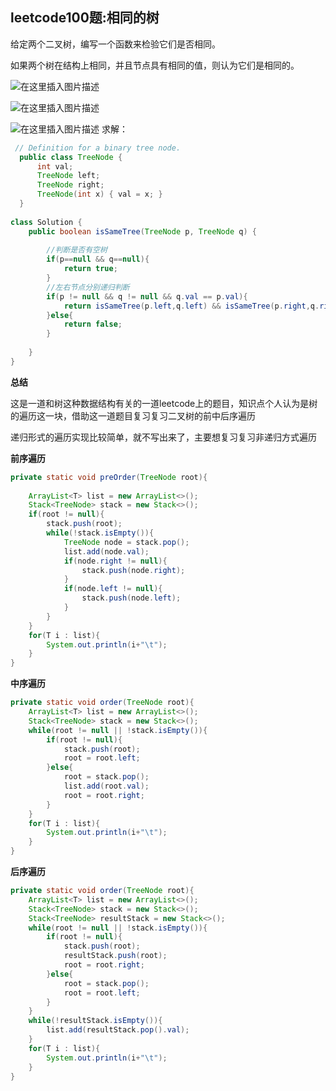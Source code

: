 ## leetcode100题:相同的树

给定两个二叉树，编写一个函数来检验它们是否相同。

如果两个树在结构上相同，并且节点具有相同的值，则认为它们是相同的。

![在这里插入图片描述](https://img-blog.csdnimg.cn/20190504020444700.png?x-oss-process=image/watermark,type_ZmFuZ3poZW5naGVpdGk,shadow_10,text_aHR0cHM6Ly9ibG9nLmNzZG4ubmV0L3dlaXhpbl80MTkyMjI4OQ==,size_16,color_FFFFFF,t_70)

![在这里插入图片描述](https://img-blog.csdnimg.cn/20190504020500889.png?x-oss-process=image/watermark,type_ZmFuZ3poZW5naGVpdGk,shadow_10,text_aHR0cHM6Ly9ibG9nLmNzZG4ubmV0L3dlaXhpbl80MTkyMjI4OQ==,size_16,color_FFFFFF,t_70)

![在这里插入图片描述](https://img-blog.csdnimg.cn/20190504020515551.png?x-oss-process=image/watermark,type_ZmFuZ3poZW5naGVpdGk,shadow_10,text_aHR0cHM6Ly9ibG9nLmNzZG4ubmV0L3dlaXhpbl80MTkyMjI4OQ==,size_16,color_FFFFFF,t_70)
	求解：
```java
 // Definition for a binary tree node.
  public class TreeNode {
      int val;
      TreeNode left;
      TreeNode right;
      TreeNode(int x) { val = x; }
  }
 
class Solution {
    public boolean isSameTree(TreeNode p, TreeNode q) {
        
        //判断是否有空树
        if(p==null && q==null){
            return true;
        }
        //左右节点分别递归判断
        if(p != null && q != null && q.val == p.val){
            return isSameTree(p.left,q.left) && isSameTree(p.right,q.right); 
        }else{
            return false;
        }
        
    }
}
```

**总结**

这是一道和树这种数据结构有关的一道leetcode上的题目，知识点个人认为是树的遍历这一块，借助这一道题目复习复习二叉树的前中后序遍历

递归形式的遍历实现比较简单，就不写出来了，主要想复习复习非递归方式遍历

**前序遍历**
```java
private static void preOrder(TreeNode root){
	
	ArrayList<T> list = new ArrayList<>();
	Stack<TreeNode> stack = new Stack<>();
	if(root != null){
		stack.push(root);
		while(!stack.isEmpty()){
			TreeNode node = stack.pop();
			list.add(node.val);
			if(node.right != null){
				stack.push(node.right);
			}
			if(node.left != null){
				stack.push(node.left);
			}
		}
	}
	for(T i : list){
		System.out.println(i+"\t");
	}	
}
```

**中序遍历**
```java
private static void order(TreeNode root){
	ArrayList<T> list = new ArrayList<>();
	Stack<TreeNode> stack = new Stack<>();
	while(root != null || !stack.isEmpty()){
		if(root != null){
			stack.push(root);
			root = root.left;
		}else{
			root = stack.pop();
			list.add(root.val);
			root = root.right;
		}
	}
	for(T i : list){
		System.out.println(i+"\t");
	}	
}
```

**后序遍历**
```java
private static void order(TreeNode root){
	ArrayList<T> list = new ArrayList<>();
	Stack<TreeNode> stack = new Stack<>();
	Stack<TreeNode> resultStack = new Stack<>();
	while(root != null || !stack.isEmpty()){
		if(root != null){
			stack.push(root);
			resultStack.push(root);
			root = root.right;
		}else{
			root = stack.pop();
			root = root.left;
		}
	}
	while(!resultStack.isEmpty()){
		list.add(resultStack.pop().val);
	}
	for(T i : list){
		System.out.println(i+"\t");
	}	
}
```


